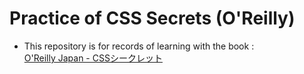 # Practice of CSS Secrets (O'Reilly)
* This repository is for records of learning with the book :  
[O'Reilly Japan - CSSシークレット](https://www.oreilly.co.jp/books/9784873117669/)
